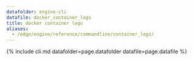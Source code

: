 ```yaml
---
datafolder: engine-cli
datafile: docker_container_logs
title: docker container logs
aliases:
  - /edge/engine/reference/commandline/container_logs/
---
```

<!--
This page is automatically generated from Docker's source code. If you want to
suggest a change to the text that appears here, open a ticket or pull request
in the source repository on GitHub:

https://github.com/docker/cli
-->

{% include cli.md datafolder=page.datafolder datafile=page.datafile %}
